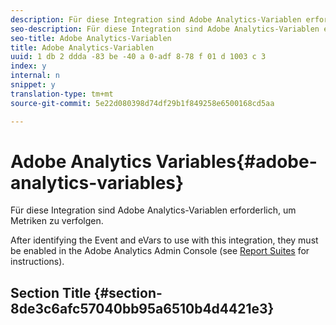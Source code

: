 ```yaml
---
description: Für diese Integration sind Adobe Analytics-Variablen erforderlich, um Metriken zu verfolgen.
seo-description: Für diese Integration sind Adobe Analytics-Variablen erforderlich, um Metriken zu verfolgen.
seo-title: Adobe Analytics-Variablen
title: Adobe Analytics-Variablen
uuid: 1 db 2 ddda -83 be -40 a 0-adf 8-78 f 01 d 1003 c 3
index: y
internal: n
snippet: y
translation-type: tm+mt
source-git-commit: 5e22d080398d74df29b1f849258e6500168cd5aa

---
```



# Adobe Analytics Variables{#adobe-analytics-variables}

Für diese Integration sind Adobe Analytics-Variablen erforderlich, um Metriken zu verfolgen.

After identifying the Event and eVars to use with this integration, they must be enabled in the Adobe Analytics Admin Console (see [Report Suites](http://microsite.omniture.com/t2/help/en_US/reference/index.html?f=report_suites_admin) for instructions).

## Section Title {#section-8de3c6afc57040bb95a6510b4d4421e3}

